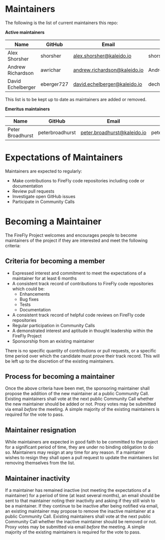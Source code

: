 # Maintainers

The following is the list of current maintainers this repo:

**Active maintainers**

| Name              | GitHub          | Email                        | LFID              |
| ----------------- | --------------- | ---------------------------- | ----------------- |
| Alex Shorsher     | shorsher        | alex.shorsher@kaleido.io     | shorsher          |
| Andrew Richardson | awrichar        | andrew.richardson@kaleido.io | Andrew.Richardson |
| David Echelberger | eberger727      | david.echelberger@kaleido.io | dech727           |

This list is to be kept up to date as maintainers are added or removed.

**Emeritus maintainers**

| Name              | GitHub          | Email                        | LFID              |
| ----------------- | --------------- | ---------------------------- | ----------------- |
| Peter Broadhurst  | peterbroadhurst | peter.broadhurst@kaleido.io  | peterbroadhurst   |

# Expectations of Maintainers

Maintainers are expected to regularly:

- Make contributions to FireFly code repositories including code or documentation
- Review pull requests
- Investigate open GitHub issues
- Participate in Community Calls

# Becoming a Maintainer

The FireFly Project welcomes and encourages people to become maintainers of the project if they are interested and meet the following criteria:

## Criteria for becoming a member

- Expressed interest and commitment to meet the expectations of a maintainer for at least 6 months
- A consistent track record of contributions to FireFly code repositories which could be:
  - Enhancements
  - Bug fixes
  - Tests
  - Documentation
- A consistent track record of helpful code reviews on FireFly code repositories
- Regular participation in Community Calls
- A demonstrated interest and aptitude in thought leadership within the FireFly Project
- Sponsorship from an existing maintainer

There is no specific quantity of contributions or pull requests, or a specific time period over which the candidate must prove their track record. This will be left up to the discretion of the existing maintainers.

## Process for becoming a maintainer

Once the above criteria have been met, the sponsoring maintainer shall propose the addition of the new maintainer at a public Community Call. Existing maintainers shall vote at the next public Community Call whether the new maintainer should be added or not. Proxy votes may be submitted via email _before_ the meeting. A simple majority of the existing maintainers is required for the vote to pass.

## Maintainer resignation

While maintainers are expected in good faith to be committed to the project for a significant period of time, they are under no binding obligation to do so. Maintainers may resign at any time for any reason. If a maintainer wishes to resign they shall open a pull request to update the maintainers list removing themselves from the list.

## Maintainer inactivity

If a maintainer has remained inactive (not meeting the expectations of a maintainer) for a period of time (at least several months), an email should be sent to that maintainer noting their inactivity and asking if they still wish to be a maintainer. If they continue to be inactive after being notified via email, an existing maintainer may propose to remove the inactive maintainer at a public Community Call. Existing maintainers shall vote at the next public Community Call whether the inactive maintainer should be removed or not. Proxy votes may be submitted via email _before_ the meeting. A simple majority of the existing maintainers is required for the vote to pass.
